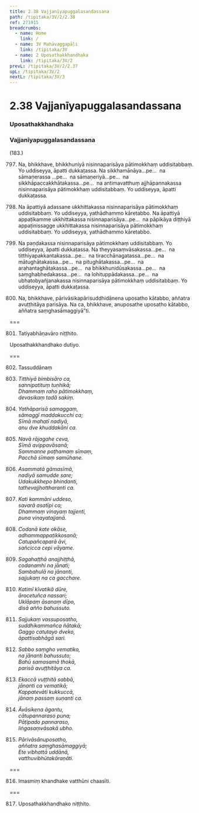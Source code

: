 ```yaml
---
title: 2.38 Vajjanīyapuggalasandassana
path: /tipitaka/3V/2/2.38
ref: 271915
breadcrumbs:
  - name: Home
    link: /
  - name: 3V Mahāvaggapāḷi
    link: /tipitaka/3V
  - name: 2 Uposathakkhandhaka
    link: /tipitaka/3V/2
prevL: /tipitaka/3V/2/2.37
upL: /tipitaka/3V/2
nextL: /tipitaka/3V/3
---
```


# 2.38 Vajjanīyapuggalasandassana

### Uposathakkhandhaka

### Vajjanīyapuggalasandassana

(183.)

797. Na, bhikkhave, bhikkhuniyā nisinnaparisāya pātimokkhaṃ uddisitabbaṃ. Yo uddiseyya, āpatti dukkaṭassa. Na sikkhamānāya…pe…  na sāmaṇerassa …pe…  na sāmaṇeriyā…pe…  na sikkhāpaccakkhātakassa…pe…  na antimavatthuṃ ajjhāpannakassa nisinnaparisāya pātimokkhaṃ uddisitabbaṃ. Yo uddiseyya, āpatti dukkaṭassa.

798. Na āpattiyā adassane ukkhittakassa nisinnaparisāya pātimokkhaṃ uddisitabbaṃ. Yo uddiseyya, yathādhammo kāretabbo. Na āpattiyā appaṭikamme ukkhittakassa nisinnaparisāya…pe…  na pāpikāya diṭṭhiyā appaṭinissagge ukkhittakassa nisinnaparisāya pātimokkhaṃ uddisitabbaṃ. Yo uddiseyya, yathādhammo kāretabbo.

799. Na paṇḍakassa nisinnaparisāya pātimokkhaṃ uddisitabbaṃ. Yo uddiseyya, āpatti dukkaṭassa. Na theyyasaṃvāsakassa…pe…  na titthiyapakkantakassa…pe…  na tiracchānagatassa…pe…  na mātughātakassa…pe…  na pitughātakassa…pe…  na arahantaghātakassa…pe…  na bhikkhunidūsakassa…pe…  na saṃghabhedakassa…pe…  na lohituppādakassa…pe…  na ubhatobyañjanakassa nisinnaparisāya pātimokkhaṃ uddisitabbaṃ. Yo uddiseyya, āpatti dukkaṭassa.

800. Na, bhikkhave, pārivāsikapārisuddhidānena uposatho kātabbo, aññatra avuṭṭhitāya parisāya. Na ca, bhikkhave, anuposathe uposatho kātabbo, aññatra saṃghasāmaggiyā”ti.

===

801. Tatiyabhāṇavāro niṭṭhito.

  
Uposathakkhandhako dutiyo.



===

802. Tassuddānaṃ



803. _Titthiyā bimbisāro ca,_  
_sannipatituṃ tuṇhikā;_  
_Dhammaṃ raho pātimokkhaṃ,_  
_devasikaṃ tadā sakiṃ._  


804. _Yathāparisā samaggaṃ,_  
_sāmaggī maddakucchi ca;_  
_Sīmā mahatī nadiyā,_  
_anu dve khuddakāni ca._  


805. _Navā rājagahe ceva,_  
_Sīmā avippavāsanā;_  
_Sammanne paṭhamaṃ sīmaṃ,_  
_Pacchā sīmaṃ samūhane._  


806. _Asammatā gāmasīmā,_  
_nadiyā samudde sare;_  
_Udakukkhepo bhindanti,_  
_tathevajjhottharanti ca._  


807. _Kati kammāni uddeso,_  
_savarā asatīpi ca;_  
_Dhammaṃ vinayaṃ tajjenti,_  
_puna vinayatajjanā._  


808. _Codanā kate okāse,_  
_adhammappaṭikkosanā;_  
_Catupañcaparā āvi,_  
_sañcicca cepi vāyame._  


809. _Sagahaṭṭhā anajjhiṭṭhā,_  
_codanamhi na jānati;_  
_Sambahulā na jānanti,_  
_sajjukaṃ na ca gacchare._  


810. _Katimī kīvatikā dūre,_  
_ārocetuñca nassari;_  
_Uklāpaṃ āsanaṃ dīpo,_  
_disā añño bahussuto._  


811. _Sajjukaṃ vassuposatho,_  
_suddhikammañca ñātakā;_  
_Gaggo catutayo dveko,_  
_āpattisabhāgā sari._  


812. _Sabbo saṃgho vematiko,_  
_na jānanti bahussuto;_  
_Bahū samasamā thokā,_  
_parisā avuṭṭhitāya ca._  


813. _Ekaccā vuṭṭhitā sabbā,_  
_jānanti ca vematikā;_  
_Kappatevāti kukkuccā,_  
_jānaṃ passaṃ suṇanti ca._  


814. _Āvāsikena āgantu,_  
_cātupannaraso puna;_  
_Pāṭipado pannaraso,_  
_liṅgasaṃvāsakā ubho._  


815. _Pārivāsānuposatho,_  
_aññatra saṃghasāmaggiyā;_  
_Ete vibhattā uddānā,_  
_vatthuvibhūtakāraṇāti._  


===

816. Imasmiṃ khandhake vatthūni chaasīti.



===

817. Uposathakkhandhako niṭṭhito.




